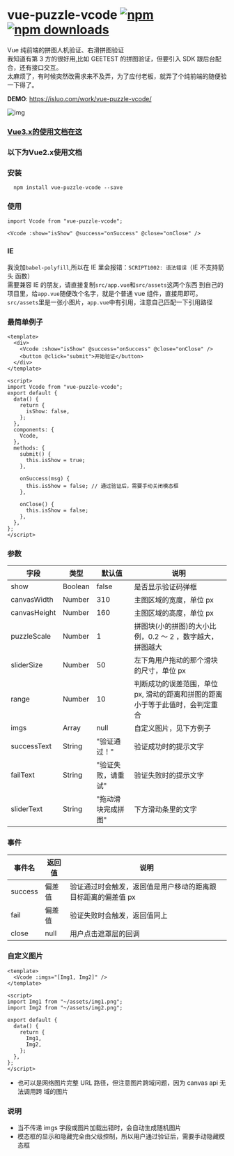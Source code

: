 # vue-puzzle-vcode [![npm](https://img.shields.io/npm/v/vue-puzzle-vcode.svg)](https://www.npmjs.com/package/vue-puzzle-vcode) [![npm downloads](https://img.shields.io/npm/dt/vue-puzzle-vcode.svg)](https://www.npmjs.com/package/vue-puzzle-vcode)

Vue 纯前端的拼图人机验证、右滑拼图验证<br/> 我知道有第 3 方的很好用,比如 GEETEST
的拼图验证，但要引入 SDK 跟后台配合，还有接口交互。<br/> 太麻烦了，有时候突然改需求来不及弄，为了应付老板，就弄了个纯前端的随便验一下得了。

**DEMO**: https://isluo.com/work/vue-puzzle-vcode/

![img](public/demo.gif)


### [Vue3.x的使用文档在这](README3.md)
### 以下为Vue2.x使用文档<br/>


### 安装

```node
  npm install vue-puzzle-vcode --save
```

### 使用

```vue
import Vcode from "vue-puzzle-vcode";

<Vcode :show="isShow" @success="onSuccess" @close="onClose" />
```

### IE

我没加`babel-polyfill`,所以在 IE 里会报错：`SCRIPT1002: 语法错误`（IE 不支持箭头
函数）<br/> 需要兼容 IE 的朋友，请直接复制`src/app.vue`和`src/assets`这两个东西
到自己的项目里，给`app.vue`随便改个名字，就是个普通 vue 组件，直接用即可。<br/>
`src/assets`里是一张小图片，`app.vue`中有引用，注意自己匹配一下引用路径

### 最简单例子

```vue
<template>
  <div>
    <Vcode :show="isShow" @success="onSuccess" @close="onClose" />
    <button @click="submit">开始验证</button>
  </div>
</template>

<script>
import Vcode from "vue-puzzle-vcode";
export default {
  data() {
    return {
      isShow: false,
    };
  },
  components: {
    Vcode,
  },
  methods: {
    submit() {
      this.isShow = true;
    },

    onSuccess(msg) {
      this.isShow = false; // 通过验证后，需要手动关闭模态框
    },

    onClose() {
      this.isShow = false;
    },
  },
};
</script>
```

### 参数

| 字段         | 类型    | 默认值             | 说明                                                                          |
| ------------ | ------- | ------------------ | ----------------------------------------------------------------------------- |
| show         | Boolean | false              | 是否显示验证码弹框                                                            |
| canvasWidth  | Number  | 310                | 主图区域的宽度，单位 px                                                       |
| canvasHeight | Number  | 160                | 主图区域的高度，单位 px                                                       |
| puzzleScale  | Number  | 1                  | 拼图块(小的拼图)的大小比例，0.2 ～ 2 ，数字越大，拼图越大                     |
| sliderSize   | Number  | 50                 | 左下角用户拖动的那个滑块的尺寸，单位 px                                       |
| range        | Number  | 10                 | 判断成功的误差范围，单位 px, 滑动的距离和拼图的距离小于等于此值时，会判定重合 |
| imgs         | Array   | null               | 自定义图片，见下方例子                                                        |
| successText  | String  | "验证通过！"       | 验证成功时的提示文字                                                          |
| failText     | String  | "验证失败，请重试" | 验证失败时的提示文字                                                          |
| sliderText   | String  | "拖动滑块完成拼图" | 下方滑动条里的文字                                                            |

### 事件

| 事件名  | 返回值 | 说明                                                          |
| ------- | ------ | ------------------------------------------------------------- |
| success | 偏差值 | 验证通过时会触发，返回值是用户移动的距离跟目标距离的偏差值 px |
| fail    | 偏差值 | 验证失败时会触发，返回值同上                                  |
| close   | null   | 用户点击遮罩层的回调                                          |

### 自定义图片

```vue
<template>
  <Vcode :imgs="[Img1, Img2]" />
</template>

<script>
import Img1 from "~/assets/img1.png";
import Img2 from "~/assets/img2.png";

export default {
  data() {
    return {
      Img1,
      Img2,
    };
  },
};
</script>
```

- 也可以是网络图片完整 URL 路径，但注意图片跨域问题，因为 canvas api 无法调用跨
  域的图片


### 说明

- 当不传递 imgs 字段或图片加载出错时，会自动生成随机图片
- 模态框的显示和隐藏完全由父级控制，所以用户通过验证后，需要手动隐藏模态框
